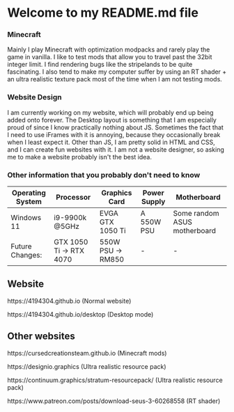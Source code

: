 # Welcome to my README.md file

### Minecraft
Mainly I play Minecraft with optimization modpacks and rarely play the game in vanilla. I like to test mods that allow you to travel past the 32bit integer limit. I find rendering bugs like the stripelands to be quite fascinating. I also tend to make my computer suffer by using an RT shader + an ultra realistic texture pack most of the time when I am not testing mods.

### Website Design
I am currently working on my website, which will probably end up being added onto forever. The Desktop layout is something that I am especially proud of since I know practically nothing about JS. Sometimes the fact that I need to use iFrames with it is annoying, because they occasionally break when I least expect it. Other than JS, I am pretty solid in HTML and CSS, and I can create fun websites with it. I am not a website designer, so asking me to make a website probably isn't the best idea.

### Other information that you probably don't need to know
| Operating System  | Processor | Graphics Card | Power Supply | Motherboard |
| ------------- | ------------- | ------------- | ------------- | ------------- |
| Windows 11  | i9-9900k @5GHz  | EVGA GTX 1050 Ti | A 550W PSU | Some random ASUS motherboard |
| Future Changes: | GTX 1050 Ti -> RTX 4070 | 550W PSU -> RM850 | - | - |

## Website
<p>https://4194304.github.io (Normal website)</p>
https://4194304.github.io/desktop (Desktop mode)

## Other websites
<p>https://cursedcreationsteam.github.io (Minecraft mods)</p>
<p>https://designio.graphics (Ultra realistic resource pack)</p>
<p>https://continuum.graphics/stratum-resourcepack/ (Ultra realistic resource pack)</p>
<p>https://www.patreon.com/posts/download-seus-3-60268558 (RT shader)</p>
